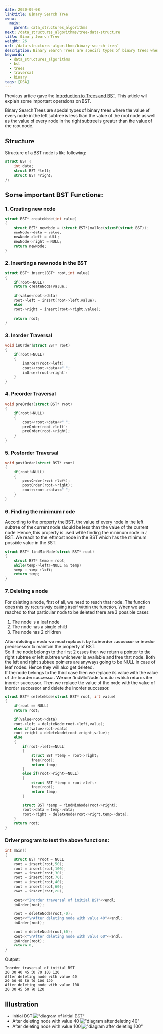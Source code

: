 ```yaml
---
date: 2020-09-08
linktitle: Binary Search Tree
menu:
  main:
    parent: data_structures_algorithms
next: /data_structures_algorithms/tree-data-structure
title: Binary Search Tree
weight: 26
url: /data-structures-algorithms/binary-search-tree/
description: Binary Search Trees are special types of binary trees where the value of every node in the left subtree is less than the value of the root node as well as the value of every node in the right subtree is greater than the value of the root node.
keywords:
  - data_structures_algorithms
  - bst
  - trees
  - traversal
  - binary
tags: [DSA]
---
```

Previous article gave the [Introduction to Trees and BST](/data-structures-algorithms/tree-data-structure/). This article will explain some important operations on BST.

Binary Search Trees are special types of binary trees where the value of every node in the left subtree is less than the value of the root node as well as the value of every node in the right subtree is greater than the value of the root node.

## Structure
Structure of a BST node is like following:
```c
struct BST {
    int data;
    struct BST *left;
    struct BST *right;
};
```

## Some important BST Functions:

### 1. Creating new node
```c
struct BST* createNode(int value)
{
    struct BST* newNode = (struct BST*)malloc(sizeof(struct BST));
    newNode->data = value;
    newNode->left = NULL;
    newNode->right = NULL;
    return newNode;
}
```

### 2. Inserting a new node in the BST
```c
struct BST* insert(BST* root,int value)
{
    if(root==NULL)
    return createNode(value);
 
    if(value<root->data)
    root->left = insert(root->left,value);
    else
    root->right = insert(root->right,value);
 
    return root;
}
```
### 3. Inorder Traversal
```c
void inOrder(struct BST* root)
{
    if(root!=NULL)
    {
        inOrder(root->left);
        cout<<root->data<<" ";
        inOrder(root->right);
    }
}
```
### 4. Preorder Traversal
```c
void preOrder(struct BST* root)
{
    if(root!=NULL)
    {
        cout<<root->data<<" ";
        preOrder(root->left);
        preOrder(root->right);
    }
}
```
### 5. Postorder Traversal
```c
void postOrder(struct BST* root)
{
    if(root!=NULL)
    {
        postOrder(root->left);
        postOrder(root->right);
        cout<<root->data<<" ";
    }
}
```
### 6. Finding the minimum node
According to the property the BST, the value of every node in the left subtree of the current node should be less than the value of the current node. Hence, this property is used while finding the minimum node in a BST. We reach to the leftmost node in the BST which has the minimum possible value in the BST.
```c
struct BST* findMinNode(struct BST* root)
{
    struct BST* temp = root;
    while(temp->left!=NULL && temp)
    temp = temp->left;
    return temp;
}
```
### 7. Deleting a node
For deleting a node, first of all, we need to reach that node. The function does this by recursively calling itself within the function. When we are reached to that particular node to be deleted there are 3 possible cases:

1. The node is a leaf node
2. The node has a single child
3. The node has 2 children

After deleting a node we must replace it by its inorder successor or inorder predecessor to maintain the property of BST.  
So if the node belongs to the first 2 cases then we return a pointer to the right subtree or left subtree whichever is available and free that node. Both the left and right subtree pointers are anyways going to be NULL in case of leaf nodes. Hence they will also get deleted.  
If the node belongs to the third case then we replace its value with the value of the inorder successor. We use findMinNode function which returns the inorder successor. Then we replace the value of the node with the value of inorder successor and delete the inorder successor.  
```c
struct BST* deleteNode(struct BST* root, int value)
{
    if(root == NULL)
    return root;
 
    if(value<root->data)
    root->left = deleteNode(root->left,value);
    else if(value>root->data)
    root->right = deleteNode(root->right,value);
    else
    {
        if(root->left==NULL)
        {
            struct BST *temp = root->right;
            free(root);
            return temp;
        }
        else if(root->right==NULL)
        {
            struct BST *temp = root->left;
            free(root);
            return temp;
        }
 
        struct BST *temp = findMinNode(root->right);
        root->data = temp->data;
        root->right = deleteNode(root->right,temp->data);
    }
    return root;
}
```

### Driver program to test the above functions:
```c
int main()
{
    struct BST *root = NULL;
    root = insert(root,50);
    root = insert(root,100);
    root = insert(root,30);
    root = insert(root,70);
    root = insert(root,40);
    root = insert(root,60);
    root = insert(root,20);
 
    cout<<"Inorder traversal of initial BST"<<endl;
    inOrder(root);
 
    root = deleteNode(root,40);
    cout<<"\nAfter deleting node with value 40"<<endl;
    inOrder(root);
 
    root = deleteNode(root,60);
    cout<<"\nAfter deleting node with value 60"<<endl;
    inOrder(root);
    return 0;
}
```
Output:
```
Inorder traversal of initial BST
20 30 40 45 50 70 100 120
After deleting node with value 40
20 30 45 50 70 100 120
After deleting node with value 100
20 30 45 50 70 120
```
## Illustration
- Initial BST
!["diagram of initial BST"](/images/DSA/BST_1.png?width=30pc "initial BST")
- After deleting node with value 40
!["diagram after deleting 40"](/images/DSA/BST_2.png?width=30pc "BST after deleting 40")
- After deleting node with value 100
!["diagram after deleting 100"](/images/DSA/BST_3.png?width=30pc "BST after deleting 100")
